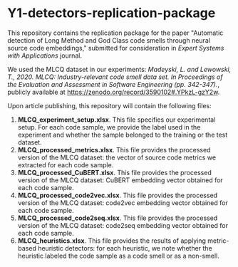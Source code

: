 # Y1-detectors-replication-package

This repository contains the replication package for the paper "Automatic detection of Long Method and God Class code smells through neural source code embeddings," submitted for consideration in _Expert Systems with Applications_ journal. 

We used the MLCQ dataset in our experiments:
_Madeyski, L. and Lewowski, T., 2020. MLCQ: Industry-relevant code smell data set. In Proceedings of the Evaluation and Assessment in Software Engineering (pp. 342-347)._,
publicly available at https://zenodo.org/record/3590102#.YPkzL-gzY2w. 

Upon article publishing, this repository will contain the following files:
1. **MLCQ_experiment_setup.xlsx**. This file specifies our experimental setup. For each code sample, we provide the label used in the experiment and whether the sample belonged to the training or the test dataset.
2. **MLCQ_processed_metrics.xlsx**. This file provides the processed version of the MLCQ dataset: the vector of source code metrics we extracted for each code sample.
3. **MLCQ_processed_CuBERT.xlsx**. This file provides the processed version of the MLCQ dataset: CuBERT embedding vector obtained for each code sample.
4. **MLCQ_processed_code2vec.xlsx**. This file provides the processed version of the MLCQ dataset: code2vec embedding vector obtained for each code sample.
5. **MLCQ_processed_code2seq.xlsx**. This file provides the processed version of the MLCQ dataset: code2seq embedding vector obtained for each code sample.
6. **MLCQ_heuristics.xlsx**. This file provides the results of applying metric-based heuristic detectors: for each heuristic, we note whether the heuristic labeled the code sample as a code smell or as a non-smell.
